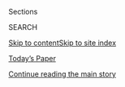 <div id="app">

<div>

<div class="NYTAppHideMasthead css-zz1s19 e1suatyy0">

<div class="section css-ui9rw0 e1suatyy2">

<div class="css-11hrj97 er09x8g0">

<div class="css-6n7j50">

</div>

<span class="css-1dv1kvn">Sections</span>

<div class="css-10488qs">

<span class="css-1dv1kvn">SEARCH</span>

</div>

[Skip to content](#site-content)[Skip to site
index](#site-index)

</div>

<div class="css-10698na e1huz5gh0">

</div>

</div>

<div id="masthead-bar-one" class="section hasLinks css-15hmgas e1csuq9d3">

<div class="css-uqyvli e1csuq9d0">

</div>

<div class="css-1uqjmks e1csuq9d1">

</div>

<div class="css-9e9ivx">

[](https://myaccount.nytimes3xbfgragh.onion/auth/login?response_type=cookie&client_id=vi)

</div>

<div class="css-1bvtpon e1csuq9d2">

[Today’s Paper](https://www.nytimes3xbfgragh.onion/section/todayspaper)

</div>

</div>

</div>

</div>

<div data-aria-hidden="false">

<div id="site-content" data-role="main">

<div class="css-1ffjgkm">

</div>

<div id="top-wrapper" class="css-15p45cc eaca97t0" type="top">

<div id="top-slug" class="css-19x0jxb eaca97t1" hidden="">

Advertisement

</div>

[Continue reading the main
story](#after-top)

<div class="ad top-wrapper" style="text-align:center;height:100%;display:block;min-height:90px">

<div id="top" class="place-ad" data-position="top" data-size-key="top">

</div>

</div>

<div id="after-top">

</div>

</div>

<div id="collection-the-11920-issue" class="section css-15h4p1b e9abtgs0">

<div class="css-1j21atc e1svk9qx1">

<div class="css-fmiefx e1svk9qx2">

<div class="css-1hk7r2m eu54l5x0">

<div id="sponsor-wrapper" class="css-7a1pgi eaca97t0" type="sponsor" hidden="">

<div id="sponsor-slug" class="css-1l4mleb eaca97t1" hidden="">

Supported by

</div>

[Continue reading the main
story](#after-sponsor)

<div id="sponsor" class="ad sponsor-wrapper" style="text-align:left;height:100%;display:block">

</div>

<div id="after-sponsor">

</div>

</div>

</div>

### <span class="css-15smmd5 ezz4tcd1">[Magazine](/section/magazine)</span>

</div>

<div class="css-nfcc9b e1svk9qx3">

<div class="css-vl9dhg e1svk9qx5">

<div class="css-1nrhkj6 e1svk9qx6">

# The 1.19.20 Issue

<div class="follow-button-placeholder" data-collection-id="">

</div>

</div>

</div>

</div>

</div>

<div class="css-4svvz1 ekkqrpp0">

<div id="collection-highlights-container" class="section css-18l1u7x e46isfb1">

<div class="template-1 css-gfgt40 ekkqrpp1">

## Highlights

1.  ![<span class="css-13wzayb e1oaj3zl2"><span class="css-1dv1kvn">Credit</span>Larry
    Fink for The New York
    Times</span>](https://static01.graylady3jvrrxbe.onion/images/2020/01/19/magazine/19mag-splitjurors/19mag-splitjurors-jumbo-v2.jpg)
    
    <div class="css-gjijuv">
    
    ## [Two Jurors Voted to Acquit. He Was Convicted of Murder Anyway.](/interactive/2020/01/15/magazine/split-jurors.html)
    
    Michael Shannon was wrongly convicted — a result of a Louisiana law
    rooted in discrimination. Why are split-jury verdicts still allowed
    in
    America?
    
    <span class="css-1oaezp0"></span><span class="css-1q6w006 e4e4i5l3"></span><span class="css-9voj2j">By
    <span class="css-1baulvz last-byline" itemprop="name">Emily
    Bazelon</span></span>
    
    </div>

2.  ![<span class="css-1samh1w e1oaj3zl2"><span class="css-1dv1kvn">Credit</span></span>](https://static01.graylady3jvrrxbe.onion/images/2020/01/19/magazine/19mg-giuliani-fog/19mg-giuliani-fog-videoLarge.jpg)
    
    <div class="css-10wtrbd">
    
    ### Feature
    
    ## [The Fog of Rudy](/interactive/2020/01/15/magazine/rudy-giuliani.html)
    
    Did he change — or did
    America?
    
    <span class="css-1oaezp0"></span><span class="css-1q6w006 e4e4i5l3"></span><span class="css-9voj2j">By
    <span class="css-1baulvz last-byline" itemprop="name">Jonathan
    Mahler</span></span>
    
    </div>

3.  ![<span class="css-1samh1w e1oaj3zl2"><span class="css-1dv1kvn">Credit</span>Jackie
    Molloy for The New York
    Times</span>](https://static01.graylady3jvrrxbe.onion/images/2020/01/19/magazine/19-mag-Intimacy/19-mag-Intimacy-videoLarge-v5.jpg)
    
    <div class="css-10wtrbd">
    
    ### Feature
    
    ## [The Sex Scene Evolves for the \#MeToo Era](/2020/01/14/magazine/sex-scene-intimacy-coordinator.html)
    
    Studios and theaters are hiring intimacy coordinators to help
    actors. The twist: They’re also making the scenes
    sexier.
    
    <span class="css-1oaezp0"></span><span class="css-1q6w006 e4e4i5l3"></span><span class="css-9voj2j">By
    <span class="css-1baulvz last-byline" itemprop="name">Lizzie
    Feidelson</span></span>
    
    </div>

4.  ![<span class="css-1samh1w e1oaj3zl2"><span class="css-1dv1kvn">Credit</span>Illustration
    by Tomi
    Um</span>](https://static01.graylady3jvrrxbe.onion/images/2020/01/19/magazine/19mag-ethicist/19mag-ethicist-videoLarge.jpg)
    
    <div class="css-10wtrbd">
    
    ### The Ethicist
    
    ## [Can We Stay Friends  With Someone Who Betrayed His Pregnant Partner?](/2020/01/14/magazine/can-we-stay-friends-with-someone-who-betrayed-his-pregnant-partner.html)
    
    The magazine’s Ethicist columnist on what to do when a friend dumps
    his partner after their baby is born and
    more.
    
    <span class="css-1oaezp0"></span><span class="css-1q6w006 e4e4i5l3"></span><span class="css-9voj2j">By
    <span class="css-1baulvz last-byline" itemprop="name">Kwame Anthony
    Appiah</span></span>
    
    </div>

</div>

<div class="css-1xdhyk6 e46isfb0">

<div class="css-zk12ih ef6si7p0">

1.  ### Eat
    
    ![<span class="css-2s0ord e1oaj3zl2"><span class="css-1dv1kvn">Credit</span>Sarah
    Anne Ward for The New York Times. Food stylist: Maggie Ruggiero.
    Prop stylist: Amy Elise
    Wilson</span>](https://static01.graylady3jvrrxbe.onion/images/2020/01/19/magazine/19mag-eat/19mag-eat-videoLarge-v2.jpg)
    
    <div class="css-10wtrbd">
    
    ## [Chinese Roast Pork on Garlic Bread: What More Could You Want?](/2020/01/15/magazine/chinese-roast-pork-garlic-bread-recipe.html)
    
    One of the great New York sandwiches, courtesy of China, Italy and
    the
    Catskills.
    
    <span class="css-me3p27"></span><span class="css-1q6w006 e4e4i5l3"></span><span class="css-9voj2j">By
    <span class="css-1baulvz last-byline" itemprop="name">Sam
    Sifton</span></span>
    
    </div>

2.  ### Diagnosis
    
    ![<span class="css-2s0ord e1oaj3zl2"><span class="css-1dv1kvn">Credit</span>Photo
    illustration by Ina
    Jang</span>](https://static01.graylady3jvrrxbe.onion/images/2020/01/19/magazine/19mg-diagnosis-1/19mg-diagnosis-1-videoLarge-v2.jpg)
    
    <div class="css-10wtrbd">
    
    ## [Why Did the Woman’s Finger Turn Numb and Blue?](/2020/01/15/magazine/why-did-the-womans-finger-turn-numb-and-blue.html)
    
    Out of nowhere a woman notices that, though her middle finger
    doesn’t hurt, it does not look or feel
    normal.
    
    <span class="css-me3p27"></span><span class="css-1q6w006 e4e4i5l3"></span><span class="css-9voj2j">By
    <span class="css-1baulvz last-byline" itemprop="name">Lisa Sanders,
    M.D.</span></span>
    
    </div>

3.  ### Screenland
    
    ![<span class="css-2s0ord e1oaj3zl2"><span class="css-1dv1kvn">Credit</span>Photo
    illustration by Najeebah
    Al-Ghadban</span>](https://static01.graylady3jvrrxbe.onion/images/2020/01/19/magazine/19mag-screenland-1/19mag-screenland-1-videoLarge-v4.jpg)
    
    <div class="css-10wtrbd">
    
    ## [Three Movie Stars Head for Dubai but End Up in the Uncanny Valley](/2020/01/15/magazine/dubai-gwyneth-paltrow-kate-hudson-zoe-saldana.html)
    
    A film advertises the city as a modern escape where women can do
    whatever they want. The reality of the place thwarts the girls’ trip
    vibe at every
    turn.
    
    <span class="css-me3p27"></span><span class="css-1q6w006 e4e4i5l3"></span><span class="css-9voj2j">By
    <span class="css-1baulvz last-byline" itemprop="name">Carina
    Chocano</span></span>
    
    </div>

4.  ### Tip
    
    ![<span class="css-2s0ord e1oaj3zl2"><span class="css-1dv1kvn">Credit</span>Illustration
    by
    Radio</span>](https://static01.graylady3jvrrxbe.onion/images/2020/01/19/magazine/19Mag-Tip-1/19Mag-Tip-1-videoLarge.jpg)
    
    <div class="css-10wtrbd">
    
    ## [How to Scale a Chain-Link Fence](/2020/01/14/magazine/how-to-scale-a-chain-link-fence.html)
    
    Build some upper-body musculature in advance. Stop thinking of
    fences as
    barriers.
    
    <span class="css-me3p27"></span><span class="css-1q6w006 e4e4i5l3"></span><span class="css-9voj2j">By
    <span class="css-1baulvz last-byline" itemprop="name">Malia
    Wollan</span></span>
    
    </div>

5.  ### Letter of Recommendation
    
    ![<span class="css-2s0ord e1oaj3zl2"><span class="css-1dv1kvn">Credit</span>Illustration
    by Oscar Bolton
    Green</span>](https://static01.graylady3jvrrxbe.onion/images/2020/01/19/magazine/19Mag-LOR-1/19Mag-LOR-1-videoLarge-v4.jpg)
    
    <div class="css-10wtrbd">
    
    ## [Letter of Recommendation: ‘The Happy Song’ by Imogen Heap](/2020/01/14/magazine/the-happy-song-imogen-heap.html)
    
    A song precision-engineered by a corporation to delight babies — and
    it
    works\!
    
    <span class="css-me3p27"></span><span class="css-1q6w006 e4e4i5l3"></span><span class="css-9voj2j">By
    <span class="css-1baulvz last-byline" itemprop="name">Mark
    O’Connell</span></span>
    
    </div>

</div>

</div>

<div class="css-1xdhyk6 e46isfb0">

<div class="css-zk12ih ef6si7p0">

1.  ### Judge John Hodgman
    
    ![<span class="css-2s0ord e1oaj3zl2"><span class="css-1dv1kvn">Credit</span>Illustration
    by Louise Zergaeng
    Pomeroy</span>](https://static01.graylady3jvrrxbe.onion/images/2019/02/12/magazine/Mag-Hodgman-1/Mag-Hodgman-1-videoLarge.jpg)
    
    <div class="css-10wtrbd">
    
    ## [Judge John Hodgman on Grocery Store Baskets](/2020/01/16/magazine/judge-john-hodgman-on-grocery-store-baskets.html)
    
    If you repeatedly forget to grab one upon entering the store, how
    should your partner point this out to
    you?
    
    <span class="css-me3p27"></span><span class="css-1q6w006 e4e4i5l3"></span><span class="css-9voj2j">By
    <span class="css-1baulvz last-byline" itemprop="name">Judge John
    Hodgman</span></span>
    
    </div>

2.  ### Poem
    
    ![<span class="css-2s0ord e1oaj3zl2"><span class="css-1dv1kvn">Credit</span></span>](https://static01.graylady3jvrrxbe.onion/images/2020/01/19/magazine/19mag-poem-1/19mag-poem-1-mediumThreeByTwo225.jpg)
    
    <div class="css-10wtrbd">
    
    ## [Poem: Return to Nushagak](/2020/01/16/magazine/poem-return-to-nushagak.html)
    
    This traveling meditational poem brings us to the far north, in a
    conversation. One of those places in this world where people are not
    always on their way to somewhere
    else. 
    
    <span class="css-me3p27"></span><span class="css-1q6w006 e4e4i5l3"></span><span class="css-9voj2j">By
    <span class="css-1baulvz" itemprop="name">John Brandi</span> and
    <span class="css-1baulvz last-byline" itemprop="name">Naomi Shihab
    Nye</span></span>
    
    </div>

3.  ### Issue 1.19.19
    
    ![<span class="css-2s0ord e1oaj3zl2"><span class="css-1dv1kvn">Credit</span>Illustration
    by Andy
    Friedman</span>](https://static01.graylady3jvrrxbe.onion/images/2020/01/19/magazine/19mag-cover-type/19mag-cover-type-videoLarge-v5.jpg)
    
    <div class="css-10wtrbd">
    
    ## [Behind the Cover: The Fog of Rudy](/2020/01/16/magazine/behind-the-cover-the-fog-of-rudy.html)
    
    For this issue, a different look at one New York character who is no
    stranger to media coverage. 
    
    <span class="css-me3p27"></span>
    
    </div>

</div>

</div>

</div>

<div id="mid1-wrapper" class="css-1mn4oms eaca97t0" type="rank">

<div id="mid1-slug" class="css-1tag3rd eaca97t1">

Advertisement

</div>

[Continue reading the main
story](#after-mid1)

<div id="mid1" class="ad mid1-wrapper" style="text-align:center;height:100%;display:block">

</div>

<div id="after-mid1">

</div>

</div>

</div>

</div>

</div>

## Site Index

<div>

</div>

## Site Information Navigation

  - [© <span>2020</span> <span>The New York Times
    Company</span>](https://help.nytimes3xbfgragh.onion/hc/en-us/articles/115014792127-Copyright-notice)

<!-- end list -->

  - [NYTCo](https://www.nytco.com/)
  - [Contact
    Us](https://help.nytimes3xbfgragh.onion/hc/en-us/articles/115015385887-Contact-Us)
  - [Work with us](https://www.nytco.com/careers/)
  - [Advertise](https://nytmediakit.com/)
  - [T Brand Studio](http://www.tbrandstudio.com/)
  - [Your Ad
    Choices](https://www.nytimes3xbfgragh.onion/privacy/cookie-policy#how-do-i-manage-trackers)
  - [Privacy](https://www.nytimes3xbfgragh.onion/privacy)
  - [Terms of
    Service](https://help.nytimes3xbfgragh.onion/hc/en-us/articles/115014893428-Terms-of-service)
  - [Terms of
    Sale](https://help.nytimes3xbfgragh.onion/hc/en-us/articles/115014893968-Terms-of-sale)
  - [Site
    Map](https://spiderbites.nytimes3xbfgragh.onion)
  - [Help](https://help.nytimes3xbfgragh.onion/hc/en-us)
  - [Subscriptions](https://www.nytimes3xbfgragh.onion/subscription?campaignId=37WXW)

</div>

</div>

